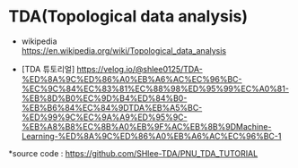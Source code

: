 # TDA(Topological data analysis)





- wikipedia  
https://en.wikipedia.org/wiki/Topological_data_analysis





- [TDA 튜토리얼]
https://velog.io/@shlee0125/TDA-%ED%8A%9C%ED%86%A0%EB%A6%AC%EC%96%BC-%EC%9C%84%EC%83%81%EC%88%98%ED%95%99%EC%A0%81-%EB%8D%B0%EC%9D%B4%ED%84%B0-%EB%B6%84%EC%84%9DTDA%EB%A5%BC-%ED%99%9C%EC%9A%A9%ED%95%9C-%EB%A8%B8%EC%8B%A0%EB%9F%AC%EB%8B%9DMachine-Learning-%ED%8A%9C%ED%86%A0%EB%A6%AC%EC%96%BC-1

*source code : https://github.com/SHlee-TDA/PNU_TDA_TUTORIAL